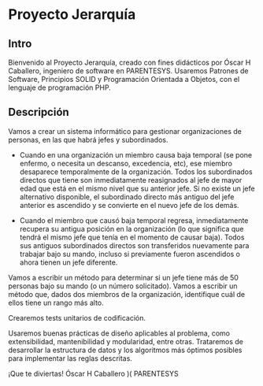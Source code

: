 # Proyecto Jerarquía

## Intro

Bienvenido al Proyecto Jerarquía, creado con fines didácticos por Óscar H Caballero, ingeniero de software en PARENTESYS. 
Usaremos Patrones de Software, Principios SOLID y Programación Orientada a Objetos, con el lenguaje de programación PHP.


## Descripción

Vamos a crear un sistema informático para gestionar organizaciones de personas, en las que habrá jefes y subordinados.


* Cuando en una organización un miembro causa baja temporal (se pone enfermo, o necesita un descanso, excedencia, etc), ese miembro desaparece temporalmente de la organización. Todos los subordinados directos que tiene son inmediatamente reasignados al jefe de mayor edad que está en el mismo nivel que su anterior jefe. Si no existe un jefe alternativo disponible, el subordinado directo más antiguo del jefe anterior es ascendido y se convierte en el nuevo jefe de los demás.


* Cuando el miembro que causó baja temporal regresa, inmediatamente recupera su antigua posición en la organización (lo que significa que tendrá el mismo jefe que tenía en el momento de causar baja). Todos sus antiguos subordinados directos son transferidos nuevamente para trabajar bajo su mando, incluso si previamente fueron ascendidos o ahora tienen un jefe diferente.


Vamos a escribir un método para determinar si un jefe tiene más de 50 personas bajo su mando (o un número solicitado).
Vamos a escribir un método que, dados dos miembros de la organización, identifique cuál de ellos tiene un rango más alto.


Crearemos tests unitarios de codificación.


Usaremos buenas prácticas de diseño aplicables al problema, como extensibilidad, mantenibilidad y modularidad, entre otras. Trataremos de desarrollar la estructura de datos y los algoritmos más óptimos posibles para implementar las reglas descritas.

¡Que te diviertas!
Óscar H Caballero )( PARENTESYS